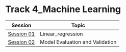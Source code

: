 # Track 4_Machine Learning

|Session|Topic|
|-------|-----|
|[Session 01](https://github.com/Rana0Ahmed/INSTANT-AI/tree/main/Track%204_%20Machine%20Learning/Session%2001)|Linear_regression|
|[Session 02](https://github.com/Rana0Ahmed/INSTANT-AI/blob/main/Track%204_%20Machine%20Learning/Session%2002/INFO.md)|Model Evaluation and Validation|